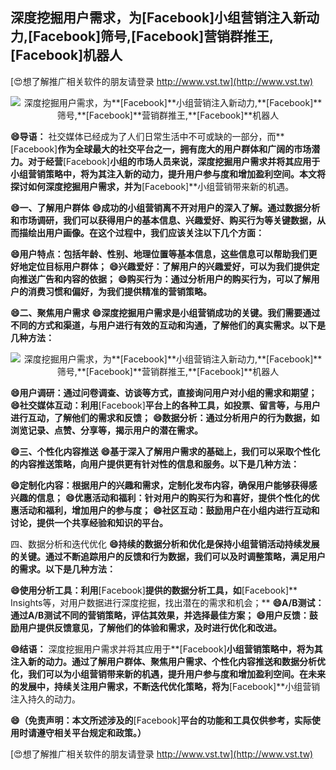 ## **深度挖掘用户需求，为**[Facebook]**小组营销注入新动力,**[Facebook]**筛号,**[Facebook]**营销群推王,**[Facebook]**机器人**

[😍想了解推广相关软件的朋友请登录 http://www.vst.tw](http://www.vst.tw)

 <center><img src="https://vst.tw/MP4/tuiguang/png/6.png" alt="深度挖掘用户需求，为**[Facebook]**小组营销注入新动力,**[Facebook]**筛号,**[Facebook]**营销群推王,**[Facebook]**机器人"></center>

**😄导语：**
社交媒体已经成为了人们日常生活中不可或缺的一部分，而**[Facebook]**作为全球最大的社交平台之一，拥有庞大的用户群体和广阔的市场潜力。对于经营**[Facebook]**小组的市场人员来说，深度挖掘用户需求并将其应用于小组营销策略中，将为其注入新的动力，提升用户参与度和增加盈利空间。本文将探讨如何深度挖掘用户需求，并为**[Facebook]**小组营销带来新的机遇。

**😄一、了解用户群体**
**😄成功的小组营销离不开对用户的深入了解。通过数据分析和市场调研，我们可以获得用户的基本信息、兴趣爱好、购买行为等关键数据，从而描绘出用户画像。在这个过程中，我们应该关注以下几个方面：**

**😄用户特点：包括年龄、性别、地理位置等基本信息，这些信息可以帮助我们更好地定位目标用户群体；**
**😄兴趣爱好：了解用户的兴趣爱好，可以为我们提供定向推送广告和内容的依据；**
**😄购买行为：通过分析用户的购买行为，可以了解用户的消费习惯和偏好，为我们提供精准的营销策略。**

**😄二、聚焦用户需求**
**😄深度挖掘用户需求是小组营销成功的关键。我们需要通过不同的方式和渠道，与用户进行有效的互动和沟通，了解他们的真实需求。以下是几种方法：**

 <center><img src="https://vst.tw/MP4/tuiguang/png/5.png" alt="深度挖掘用户需求，为**[Facebook]**小组营销注入新动力,**[Facebook]**筛号,**[Facebook]**营销群推王,**[Facebook]**机器人"></center>

**😄用户调研：通过问卷调查、访谈等方式，直接询问用户对小组的需求和期望；**
**😄社交媒体互动：利用**[Facebook]**平台上的各种工具，如投票、留言等，与用户进行互动，了解他们的需求和反馈；**
**😄数据分析：通过分析用户的行为数据，如浏览记录、点赞、分享等，揭示用户的潜在需求。**

**😄三、个性化内容推送**
**😄基于深入了解用户需求的基础上，我们可以采取个性化的内容推送策略，向用户提供更有针对性的信息和服务。以下是几种方法：**

**😄定制化内容：根据用户的兴趣和需求，定制化发布内容，确保用户能够获得感兴趣的信息；**
**😄优惠活动和福利：针对用户的购买行为和喜好，提供个性化的优惠活动和福利，增加用户的参与度；**
**😄社区互动：鼓励用户在小组内进行互动和讨论，提供一个共享经验和知识的平台。**

四、数据分析和迭代优化
**😄持续的数据分析和优化是保持小组营销活动持续发展的关键。通过不断追踪用户的反馈和行为数据，我们可以及时调整策略，满足用户的需求。以下是几种方法：**

**😄使用分析工具：利用**[Facebook]**提供的数据分析工具，如**[Facebook]** Insights等，对用户数据进行深度挖掘，找出潜在的需求和机会；**
**😄A/B测试：通过A/B测试不同的营销策略，评估其效果，并选择最佳方案；**
**😄用户反馈：鼓励用户提供反馈意见，了解他们的体验和需求，及时进行优化和改进。**

**😄结语：**
深度挖掘用户需求并将其应用于**[Facebook]**小组营销策略中，将为其注入新的动力。通过了解用户群体、聚焦用户需求、个性化内容推送和数据分析优化，我们可以为小组营销带来新的机遇，提升用户参与度和增加盈利空间。在未来的发展中，持续关注用户需求，不断迭代优化策略，将为**[Facebook]**小组营销注入持久的动力。

**😄（免责声明：本文所述涉及的**[Facebook]**平台的功能和工具仅供参考，实际使用时请遵守相关平台规定和政策。）**

[😍想了解推广相关软件的朋友请登录 http://www.vst.tw](http://www.vst.tw)



